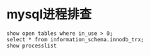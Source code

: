 # mysql进程排查
```roomsql
show open tables where in_use > 0;
select * from information_schema.innodb_trx;
show processlist 
```
